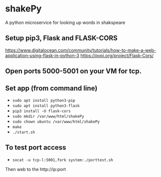 # shakePy

A python microservice for looking up words in shakspeare

## Setup pip3, Flask and FLASK-CORS
https://www.digitalocean.com/community/tutorials/how-to-make-a-web-application-using-flask-in-python-3
https://pypi.org/project/Flask-Cors/

## Open ports 5000-5001 on your VM for tcp.

## Set app (from command line)
 - ```sudo apt install python3-pip```
 - ```sudo apt install python3-flask```
 - ```pip3 install -U flask-cors```
 - ```sudo mkdir /var/www/html/shakePy```
 - ```sudo chown ubuntu /var/www/html/shakePy```
 - ```make```
 - ```./start.sh```

## To test port access
 - ```socat -u tcp-l:5001,fork system:./porttest.sh```

Then web to the http://ip:port

